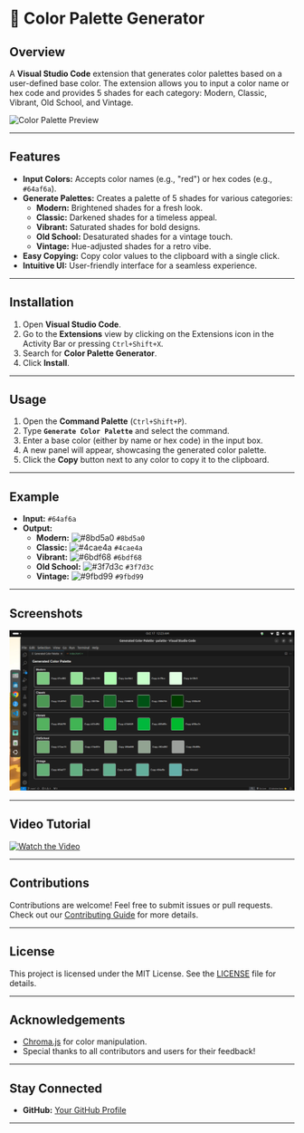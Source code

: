 # 🎨 Color Palette Generator

## Overview

A **Visual Studio Code** extension that generates color palettes based on a user-defined base color. The extension allows you to input a color name or hex code and provides 5 shades for each category: Modern, Classic, Vibrant, Old School, and Vintage.

![Color Palette Preview](assets/color-palette-preview.png)

---

## Features

- **Input Colors:** Accepts color names (e.g., "red") or hex codes (e.g., `#64af6a`).
- **Generate Palettes:** Creates a palette of 5 shades for various categories:
  - **Modern:** Brightened shades for a fresh look.
  - **Classic:** Darkened shades for a timeless appeal.
  - **Vibrant:** Saturated shades for bold designs.
  - **Old School:** Desaturated shades for a vintage touch.
  - **Vintage:** Hue-adjusted shades for a retro vibe.
- **Easy Copying:** Copy color values to the clipboard with a single click.
- **Intuitive UI:** User-friendly interface for a seamless experience.

---

## Installation

1. Open **Visual Studio Code**.
2. Go to the **Extensions** view by clicking on the Extensions icon in the Activity Bar or pressing `Ctrl+Shift+X`.
3. Search for **Color Palette Generator**.
4. Click **Install**.

---

## Usage

1. Open the **Command Palette** (`Ctrl+Shift+P`).
2. Type **`Generate Color Palette`** and select the command.
3. Enter a base color (either by name or hex code) in the input box.
4. A new panel will appear, showcasing the generated color palette.
5. Click the **Copy** button next to any color to copy it to the clipboard.

---

## Example

- **Input:** `#64af6a`
- **Output:**
  - **Modern:** ![#8bd5a0](https://via.placeholder.com/15/8bd5a0/000000?text=+) `#8bd5a0`
  - **Classic:** ![#4cae4a](https://via.placeholder.com/15/4cae4a/000000?text=+) `#4cae4a`
  - **Vibrant:** ![#6bdf68](https://via.placeholder.com/15/6bdf68/000000?text=+) `#6bdf68`
  - **Old School:** ![#3f7d3c](https://via.placeholder.com/15/3f7d3c/000000?text=+) `#3f7d3c`
  - **Vintage:** ![#9fbd99](https://via.placeholder.com/15/9fbd99/000000?text=+) `#9fbd99`

---

## Screenshots

![Color Palette Generation](assets/color-palette-generation.png)

---

## Video Tutorial

[![Watch the Video](http://img.youtube.com/vi/YOUR_VIDEO_ID/0.jpg)](http://www.youtube.com/watch?v=YOUR_VIDEO_ID)

---

## Contributions

Contributions are welcome! Feel free to submit issues or pull requests. Check out our [Contributing Guide](CONTRIBUTING.md) for more details.

---

## License

This project is licensed under the MIT License. See the [LICENSE](LICENSE) file for details.

---

## Acknowledgements

- [Chroma.js](https://gka.github.io/chroma.js/) for color manipulation.
- Special thanks to all contributors and users for their feedback!

---

## Stay Connected

- **GitHub:** [Your GitHub Profile](https://github.com/shoto87)
<!-- - **Twitter:** [@YourTwitterHandle](https://twitter.com/YourTwitterHandle) -->

---
